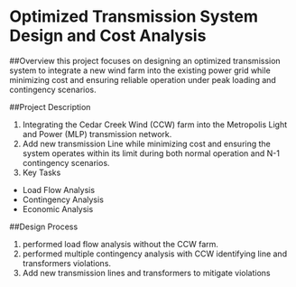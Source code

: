 # Optimized Transmission System Design and Cost Analysis

##Overview
this project focuses on designing an optimized transmission system to integrate a new wind farm into the existing power grid while minimizing cost and ensuring reliable operation under peak loading and contingency scenarios.

##Project Description
1. Integrating the Cedar Creek Wind (CCW) farm into the Metropolis Light and Power (MLP) transmission network.
2. Add new transmission Line while minimizing cost and ensuring the system operates within its limit during both normal operation and N-1 contingency scenarios.
3.  Key Tasks
  - Load Flow Analysis
  - Contingency Analysis
  - Economic Analysis

##Design Process
1. performed load flow analysis without the CCW farm.
2. performed multiple contingency analysis with CCW identifying line and transformers violations.
3. Add new transmission lines and transformers to mitigate violations

   
